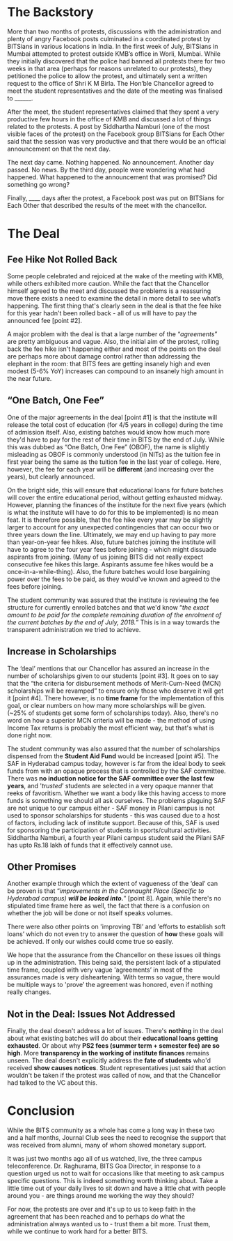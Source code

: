 <!-- TITLE: The Verdict -->
<!-- SUBTITLE: United we stood, together we protested. Alumni and student - hand in hand, for change. Was this the change we were looking for? -->

# The Backstory
More than two months of protests, discussions with the administration and plenty of angry Facebook posts culminated in a coordinated protest by BITSians in various locations in India. In the first week of July, BITSians in Mumbai attempted to protest outside KMB’s office in Worli, Mumbai. While they initially discovered that the police had banned all protests there for two weeks in that area (perhaps for reasons unrelated to our protests), they petitioned the police to allow the protest, and ultimately sent a written request to the office of Shri K M Birla. The Hon’ble Chancellor agreed to meet the student representatives and the date of the meeting was finalised to ______. 

After the meet, the student representatives claimed that they spent a very productive few hours in the office of KMB and discussed a lot of things related to the protests. A post by Siddhartha Namburi (one of the most visible faces of the protest) on the Facebook group BITSians for Each Other said that the session was very productive and that there would be an official announcement on that the next day. 

The next day came. Nothing happened. No announcement. Another day passed. No news. By the third day, people were wondering what had happened. What happened to the announcement that was promised? Did something go wrong?

Finally, ____ days after the protest, a Facebook post was put on BITSians for Each Other that described the results of the meet with the chancellor.

# The Deal
## Fee Hike Not Rolled Back

Some people celebrated and rejoiced at the wake of the meeting with KMB, while others exhibited more caution. While the fact that the Chancellor himself agreed to the meet and discussed the problems is a reassuring move there exists a need to examine the detail in more detail to see what’s happening. The first thing that's clearly seen in the deal is that the fee hike for this year hadn't been rolled back - all of us will have to pay the announced fee [point #2].

A major problem with the deal is that a large number of the “*agreements*” are pretty ambiguous and vague. Also, the initial aim of the protest, rolling back the fee hike isn't happening either and most of the points on the deal are perhaps more about damage control rather than addressing the elephant in the room: that BITS fees are getting insanely high and even modest (5-6% YoY) increases can compound to an insanely high amount in the near future.

## “One Batch, One Fee”

One of the major agreements in the deal [point #1] is that the institute will release the total cost of education (for 4/5 years in college) during the time of admission itself. Also, existing batches would know how much more they'd have to pay for the rest of their time in BITS by the end of July. While this was dubbed as “One Batch, One Fee” (OBOF), the name is slightly misleading as OBOF is commonly understood (in NITs) as the tuition fee in first year being the same as the tuition fee in the last year of college. Here, however, the fee for each year will be **different** (and increasing over the years), but clearly announced. 

On the bright side, this will ensure that educational loans for future batches will cover the entire educational period, without getting exhausted midway. However, planning the finances of the institute for the next five years (which is what the institute will have to do for this to be implemented) is no mean feat. It is therefore possible, that the fee hike every year may be slightly larger to account for any unexpected contingencies that can occur two or three years down the line. Ultimately, we may end up having to pay more than year-on-year fee hikes. Also, future batches joining the institute will have to agree to the four year fees before joining - which might dissuade aspirants from joining. (Many of us joining BITS did not really expect consecutive fee hikes this large. Aspirants assume fee hikes would be a once-in-a-while-thing). Also, the future batches would lose bargaining power over the fees to be paid, as they would've known and agreed to the fees before joining.

The student community was assured that the institute is reviewing the fee structure for currently enrolled batches and that we'd know “*the exact amount to be paid for the complete remaining duration of the enrolment of the current batches by the end of July, 2018.*” This is in a way towards the transparent administration we tried to achieve. 

## Increase in Scholarships

The ‘deal’ mentions that our Chancellor has assured an increase in the number of scholarships given to our students [point #3]. It goes on to say that the  “the criteria for disbursement methods of Merit-Cum-Need (MCN) scholarships will be revamped” to ensure only those who deserve it will get it [point #4]. There however, is no **time frame** for the implementation of this goal, or clear numbers on how many more scholarships will be given. (~25% of students get some form of scholarships today). Also, there's no word on how a superior MCN criteria will be made - the method of using Income Tax returns is probably the most efficient way, but that's what is done right now.  

The student community was also assured that the number of scholarships dispensed from the **Student Aid Fund** would be increased [point #5]. The SAF in Hyderabad campus today, however is far from the ideal body to seek funds from with an opaque process that is controlled by the SAF committee. There was **no induction notice for the SAF committee over the last few years**, and '*trusted*’ students are selected in a very opaque manner that reeks of favoritism. Whether we want a body like this having access to more funds is something we should all ask ourselves. The problems plaguing SAF are not unique to our campus either - SAF money in Pilani campus is not used to sponsor scholarships for students - this was caused due to a host of factors, including lack of institute support. Because of this, SAF is used for sponsoring the participation of students in sports/cultural activities. Siddhartha Namburi, a fourth year Pilani campus student said the Pilani SAF has upto Rs.18 lakh of funds that it effectively cannot use.

## Other Promises

Another example through which the extent of vagueness of the ‘deal’ can be proven is that “*improvements in the Connaught Place (Specific to Hyderabad campus) **will be looked into.***” [point 8].  Again, while there's no stipulated time frame here as well, the fact that there is a confusion on whether the job will be done or not itself speaks volumes.

There were also other points on 'improving TBI’ and 'efforts to establish soft loans’ which do not even try to answer the question of **how** these goals will be achieved. If only our wishes could come true so easily. 

We hope that the assurance from the Chancellor on these issues oil things up in the administration. This being said, the persistent lack of a stipulated time frame, coupled with very vague 'agreements’ in most of the assurances made is very disheartening. With terms so vague, there would be multiple ways to 'prove’ the agreement was honored, even if nothing really changes.

## Not in the Deal: Issues Not Addressed

Finally, the deal doesn't address a lot of issues. There's **nothing** in the deal about what existing batches will do about their **educational loans getting exhausted**. Or about why **PS2 fees (summer term + semester fee) are so high**. More **transparency in the working of institute finances** remains unseen. The deal doesn't explicitly address the **fate of students** who'd received **show causes notices**. Student representatives just said that action wouldn't be taken if the protest was called of now, and that the Chancellor had talked to the VC about this.

# Conclusion

While the BITS community as a whole has come a long way in these two and a half months, Journal Club sees the need to recognise the support that was received from alumni, many of whom showed monetary support.

It was just two months ago all of us watched, live, the three campus teleconference. Dr. Raghurama, BITS Goa Director, in response to a question urged us not to wait for occasions like that meeting to ask campus specific questions. This is indeed something worth thinking about. Take a little time out of your daily lives to sit down and have a little chat with people around you - are things around me working the way they should?

For now, the protests are over and it's up to us to keep faith in the agreement that has been reached and to perhaps do what the administration always wanted us to - trust them a bit more. Trust them, while we continue to work hard for a better BITS.











